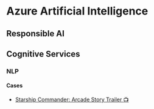 # Azure Artificial Intelligence

## Responsible AI

## Cognitive Services

### NLP

#### Cases
* [Starship Commander: Arcade Story Trailer :tv:](https://youtu.be/Oq3dnkY4XWg)
